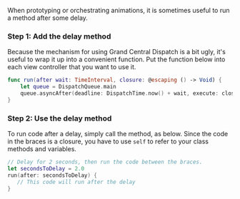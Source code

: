When prototyping or orchestrating animations, it is sometimes useful to run a method after some delay.

### Step 1: Add the delay method

Because the mechanism for using Grand Central Dispatch is a bit ugly, it's useful to wrap it up into a convenient function. Put the function below into each view controller that you want to use it.

```swift
func run(after wait: TimeInterval, closure: @escaping () -> Void) {
    let queue = DispatchQueue.main
    queue.asyncAfter(deadline: DispatchTime.now() + wait, execute: closure)
}
```

### Step 2: Use the delay method

To run code after a delay, simply call the method, as below. Since the code in the braces is a closure, you have to use `self` to refer to your class methods and variables.

```swift
// Delay for 2 seconds, then run the code between the braces.
let secondsToDelay = 2.0
run(after: secondsToDelay) {
   // This code will run after the delay
}
```